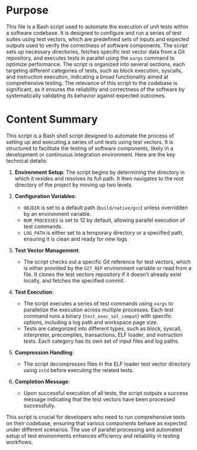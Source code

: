 # Purpose
This file is a Bash script used to automate the execution of unit tests within a software codebase. It is designed to configure and run a series of test suites using test vectors, which are predefined sets of inputs and expected outputs used to verify the correctness of software components. The script sets up necessary directories, fetches specific test vector data from a Git repository, and executes tests in parallel using the `xargs` command to optimize performance. The script is organized into several sections, each targeting different categories of tests, such as block execution, syscalls, and instruction execution, indicating a broad functionality aimed at comprehensive testing. The relevance of this script to the codebase is significant, as it ensures the reliability and correctness of the software by systematically validating its behavior against expected outcomes.
# Content Summary
This script is a Bash shell script designed to automate the process of setting up and executing a series of unit tests using test vectors. It is structured to facilitate the testing of software components, likely in a development or continuous integration environment. Here are the key technical details:

1. **Environment Setup**: The script begins by determining the directory in which it resides and resolves its full path. It then navigates to the root directory of the project by moving up two levels.

2. **Configuration Variables**: 
   - `OBJDIR` is set to a default path (`build/native/gcc`) unless overridden by an environment variable.
   - `NUM_PROCESSES` is set to 12 by default, allowing parallel execution of test commands.
   - `LOG_PATH` is either set to a temporary directory or a specified path, ensuring it is clean and ready for new logs.

3. **Test Vector Management**: 
   - The script checks out a specific Git reference for test vectors, which is either provided by the `GIT_REF` environment variable or read from a file. It clones the test vectors repository if it doesn't already exist locally, and fetches the specified commit.

4. **Test Execution**: 
   - The script executes a series of test commands using `xargs` to parallelize the execution across multiple processes. Each test command runs a binary (`test_exec_sol_compat`) with specific options, including a log path and workspace page size.
   - Tests are categorized into different types, such as block, syscall, interpreter, precompiles, transactions, ELF loader, and instruction tests. Each category has its own set of input files and log paths.

5. **Compression Handling**: 
   - The script decompresses files in the ELF loader test vector directory using `zstd` before executing the related tests.

6. **Completion Message**: 
   - Upon successful execution of all tests, the script outputs a success message indicating that the test vectors have been processed successfully.

This script is crucial for developers who need to run comprehensive tests on their codebase, ensuring that various components behave as expected under different scenarios. The use of parallel processing and automated setup of test environments enhances efficiency and reliability in testing workflows.

